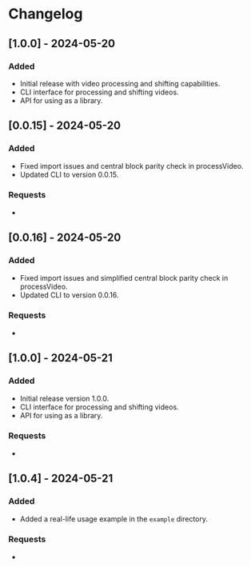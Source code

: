 
# Changelog

## [1.0.0] - 2024-05-20
### Added
- Initial release with video processing and shifting capabilities.
- CLI interface for processing and shifting videos.
- API for using as a library.

## [0.0.15] - 2024-05-20
### Added
- Fixed import issues and central block parity check in processVideo.
- Updated CLI to version 0.0.15.

### Requests
- 

## [0.0.16] - 2024-05-20
### Added
- Fixed import issues and simplified central block parity check in processVideo.
- Updated CLI to version 0.0.16.

### Requests
- 

## [1.0.0] - 2024-05-21
### Added
- Initial release version 1.0.0.
- CLI interface for processing and shifting videos.
- API for using as a library.

### Requests
- 

## [1.0.4] - 2024-05-21
### Added
- Added a real-life usage example in the `example` directory.

### Requests
- 

